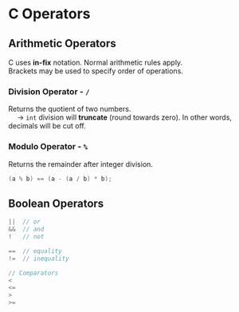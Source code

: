 # C Operators

## Arithmetic Operators
C uses **in-fix** notation. Normal arithmetic rules apply. <br>
Brackets may be used to specify order of operations. 

### Division Operator - `/`
Returns the quotient of two numbers. <br>
&emsp; → `int` division will **truncate** (round towards zero). In other words, decimals will be cut off. 

### Modulo Operator - `%`
Returns the remainder after integer division. 
```C
(a % b) == (a - (a / b) * b);

```
## Boolean Operators
```C
||  // or
&&  // and
!   // not

==  // equality
!=  // inequality

// Comparators
<
<=
>
>=

```
